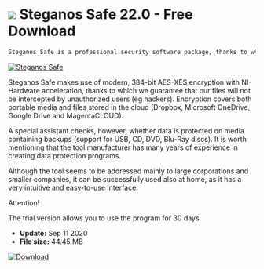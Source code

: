 # ![](https://cdn.softexe.net/static/icon/4/steganos-safe-9206.png) Steganos Safe 22.0 - Free Download

```sh
Steganos Safe is a professional security software package, thanks to which we will be able to create a virtual disk where we store confidential documents or multimedia.
```
[![Steganos Safe](https://gallery.dpcdn.pl/imgc/Tools/73837/g_-_420x350_1.5_-_x20170203102301_0.png)](https://softexe.net/win/security-privacy/data-protection/steganos-safe:abRf.html)

Steganos Safe makes use of modern, 384-bit AES-XES encryption with NI-Hardware acceleration, thanks to which we guarantee that our files will not be intercepted by unauthorized users (eg hackers). Encryption covers both portable media and files stored in the cloud (Dropbox, Microsoft OneDrive, Google Drive and MagentaCLOUD).
 
 A special assistant checks, however, whether data is protected on media containing backups (support for USB, CD, DVD, Blu-Ray discs). It is worth mentioning that the tool manufacturer has many years of experience in creating data protection programs.
 
 Although the tool seems to be addressed mainly to large corporations and smaller companies, it can be successfully used also at home, as it has a very intuitive and easy-to-use interface. 
 
 Attention!
 
 The trial version allows you to use the program for 30 days.


- **Update:** Sep 11 2020
- **File size:** 44.45 MB

[![Download](https://cdn.softexe.net/static/img/download.png)](https://softexe.net/win/security-privacy/data-protection/steganos-safe:abRf.html)

